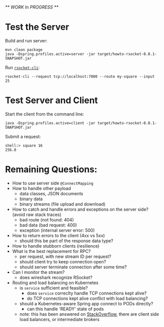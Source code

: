 _** WORK In PROGRESS **_

# Test the Server

Build and run server:

```
mvn clean package
java -Dspring.profiles.active=server -jar target/howto-rsocket-0.0.1-SNAPSHOT.jar
```

Run [`rsocket-cli`](https://github.com/rsocket/rsocket-cli):

```
rsocket-cli --request tcp://localhost:7000 --route my-square --input 25
```

# Test Server and Client

Start the client from the command line:

```
java -Dspring.profiles.active=client -jar target/howto-rsocket-0.0.1-SNAPSHOT.jar
```

Submit a request:

```
shell:> square 16
256.0
```

# Remaining Questions:

- How to use server side `@ConnectMapping`
- How to handle other payload
    - data classes, JSON documents
    - binary data
    - binary streams (file upload and download)
- How to catch and handle errors and exceptions on the server side? (avoid raw stack traces)
    - bad route (not found: 404)
    - bad data (bad request: 400)
    - exception (internal server error: 500)
- How to return errors to the client (4xx vs 5xx)
    - should this be part of the response data type? 
- How to handle stubborn clients (resilience)
- What is the best replacement for RPC?
    - per request, with new stream ID per request?
    - should client try to keep connection open?
    - should server terminate connection after some time?
- Can I monitor the stream?
    - does wireshark recognize RSocket?
- Routing and load balancing on Kubernetes
    - is `service` sufficient and feasible?
        - does `service` correclty handle TCP connections kept alive?
        - do TCP connections kept alive conflict with load balancing?
    - should a Kubernetes-aware Spring app connect to PODs directly?
        - can this handle 'READY' state of pods
    - note: this has been answered on
      [StackOverflow](https://stackoverflow.com/questions/62798271/rsocket-how-to-balance-the-load),
      there are client side load balancers, or intermediate brokers
